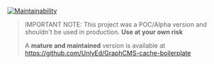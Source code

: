 [![Maintainability](https://api.codeclimate.com/v1/badges/0f11fc87cdd4240d17e6/maintainability)](https://codeclimate.com/github/UnlyEd/graphCMS-cache-contingency-boilerplate/maintainability)

> IMPORTANT NOTE: This project was a POC/Alpha version and shouldn't be used in production. **Use at your own risk**
>
> A **mature and maintained** version is available at https://github.com/UnlyEd/GraphCMS-cache-boilerplate

